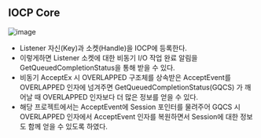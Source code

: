 ## IOCP Core
![image](https://user-images.githubusercontent.com/68372094/161079775-2afa1b15-572d-4ed8-8124-49f47ce5c7ac.png)

* Listener 자신(Key)과 소켓(Handle)을 IOCP에 등록한다. 
* 이렇게하면 Listener 소켓에 대한 비동기 I/O 작업 완료 알림을 GetQueuedCompletionStatus을 통해 받을 수 있다.
* 비동기 AcceptEx 시 OVERLAPPED 구조체를 상속받은 AcceptEvent를 OVERLAPPED 인자에 넘겨주면 GetQueuedCompletionStatus(GQCS) 가 깨어날 때 OVERLAPPED 인자보다 더 많은 정보를 얻을 수 있다.
* 해당 프로젝트에서는 AcceptEvent에 Session 포인터를 물려주어 GQCS 시 OVERLAPPED 인자에서 AcceptEvent 인자를 복원하면서 Session에 대한 정보도 함께 얻을 수 있도록 하였다.
